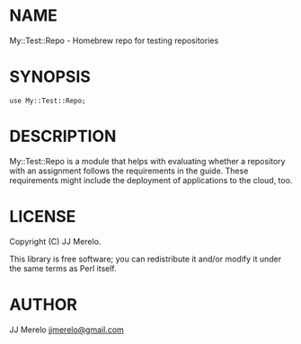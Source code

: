# NAME

My::Test::Repo - Homebrew repo for testing repositories

# SYNOPSIS

    use My::Test::Repo;

# DESCRIPTION

My::Test::Repo is a module that helps with evaluating whether a repository with an assignment follows the requirements in the guide. These requirements might include the deployment of applications to the cloud, too.


# LICENSE

Copyright (C) JJ Merelo.

This library is free software; you can redistribute it and/or modify
it under the same terms as Perl itself.

# AUTHOR

JJ Merelo <jjmerelo@gmail.com>
